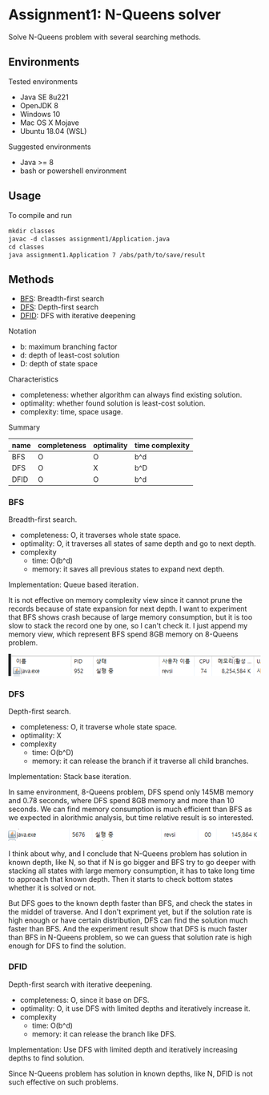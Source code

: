 # Assignment1: N-Queens solver
Solve N-Queens problem with several searching methods.

## Environments
Tested environments
- Java SE 8u221
- OpenJDK 8
- Windows 10
- Mac OS X Mojave
- Ubuntu 18.04 (WSL)

Suggested environments
- Java >= 8
- bash or powershell environment

## Usage
To compile and run
```
mkdir classes
javac -d classes assignment1/Application.java
cd classes
java assignment1.Application 7 /abs/path/to/save/result
```

## Methods
- [BFS](#bfs): Breadth-first search
- [DFS](#dfs): Depth-first search
- [DFID](#dfid): DFS with iterative deepening

Notation
- b: maximum branching factor
- d: depth of least-cost solution
- D: depth of state space

Characteristics
- completeness: whether algorithm can always find existing solution.
- optimality: whether found solution is least-cost solution.
- complexity: time, space usage.

Summary

| name | completeness | optimality | time complexity |
|--|--|--|--|
| BFS | O | O | b^d |
| DFS | O | X | b^D |
| DFID | O | O | b^d |

### BFS

Breadth-first search.
- completeness: O, it traverses whole state space.
- optimality: O, it traverses all states of same depth and go to next depth.
- complexity
    - time: O(b^d)
    - memory: it saves all previous states to expand next depth.

Implementation: Queue based iteration.

It is not effective on memory complexity view since it cannot prune the records because of state expansion for next depth. I want to experiment that BFS shows crash because of large memory consumption, but it is too slow to stack the record one by one, so I can't check it. I just append my memory view, which represent BFS spend 8GB memory on 8-Queens problem.

![assignment1 bfs resource view](../rsrc/assignment1_bfs_rsrc_view.png)


### DFS

Depth-first search.
- completeness: O, it traverse whole state space.
- optimality: X
- complexity
    - time: O(b^D)
    - memory: it can release the branch if it traverse all child branches.

Implementation: Stack base iteration.

In same environment, 8-Queens problem, DFS spend only 145MB memory and 0.78 seconds, where DFS spend 8GB memory and more than 10 seconds. We can find memory consumption is much efficient than BFS as we expected in alorithmic analysis, but time relative result is so interested.

![assignment1 dfs resource view](../rsrc/assignment1_dfs_rsrc_view.png)

I think about why, and I conclude that N-Queens problem has solution in known depth, like N, so that if N is go bigger and BFS try to go deeper with stacking all states with large memory consumption, it has to take long time to approach that known depth. Then it starts to check bottom states whether it is solved or not. 

But DFS goes to the known depth faster than BFS, and check the states in the middel of traverse. And I don't expriment yet, but if the solution rate is high enough or have certain distribution, DFS can find the solution much faster than BFS. And the experiment result show that DFS is much faster than BFS in N-Queens problem, so we can guess that solution rate is high enough for DFS to find the solution. 

### DFID

Depth-first search with iterative deepening.
- completeness: O, since it base on DFS.
- optimality: O, it use DFS with limited depths and iteratively increase it.
- complexity
    - time: O(b^d)
    - memory: it can release the branch like DFS.

Implementation: Use DFS with limited depth and iteratively increasing depths to find solution.

Since N-Queens problem has solution in known depths, like N, DFID is not such effective on such problems.